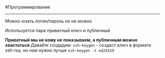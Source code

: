 #Программирование 

----


Можно юзать логин/пароль но не можно

Используется пара приватный ключ и публичный

**Приватный мы не кому не показываем, а публичным можно хвастаться**
Давайте создадим:
`ssh-keygen` - создаст ключ в формате ssh-rsa, но нам нужно лучше
`ssh-keygen -t ed25519`